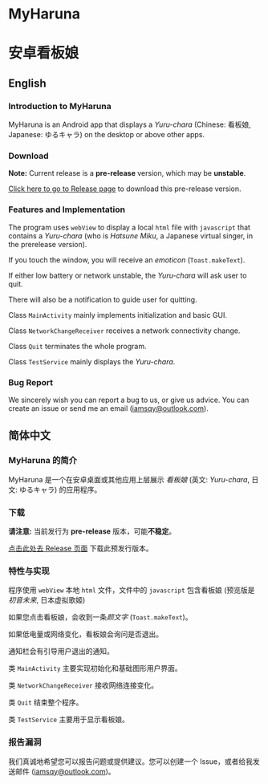 # MyHaruna

# 安卓看板娘

## English

### Introduction to MyHaruna

MyHaruna is an Android app that displays a *Yuru-chara* (Chinese: 看板娘, Japanese: ゆるキャラ) on the desktop or above other apps.

### Download

**Note:** Current release is a **pre-release** version, which may be **unstable**.

[Click here to go to Release page](https://github.com/iamsqy/MyHaruna/releases/tag/v1.0-alpha) to download this pre-release version.

### Features and Implementation

The program uses ``webView`` to display a local ``html`` file with ``javascript`` that contains a *Yuru-chara* (who is *Hatsune Miku*, a Japanese virtual singer, in the prerelease version).

If you touch the window, you will receive an *emoticon* (``Toast.makeText``).

If either low battery or network unstable, the *Yuru-chara* will ask user to quit.

There will also be a notification to guide user for quitting.

Class ``MainActivity`` mainly implements initialization and basic GUI.

Class ``NetworkChangeReceiver`` receives a network connectivity change.

Class ``Quit`` terminates the whole program.

Class ``TestService`` mainly displays the *Yuru-chara*.

### Bug Report

We sincerely wish you can report a bug to us, or give us advice. You can create an issue or send me an email (iamsqy@outlook.com).

## 简体中文

### MyHaruna 的简介

MyHaruna 是一个在安卓桌面或其他应用上层展示 *看板娘* (英文: *Yuru-chara*, 日文: ゆるキャラ) 的应用程序。

### 下载

**请注意:** 当前发行为 **pre-release** 版本，可能**不稳定**。

[点击此处去 Release 页面](https://github.com/iamsqy/MyHaruna/releases/tag/v1.0-alpha) 下载此预发行版本。

### 特性与实现

程序使用 ``webView`` 本地 ``html`` 文件，文件中的 ``javascript`` 包含看板娘 (预览版是 *初音未来*, 日本虚拟歌姬)

如果您点击看板娘，会收到一条*颜文字* (``Toast.makeText``)。

如果低电量或网络变化，看板娘会询问是否退出。

通知栏会有引导用户退出的通知。

类 ``MainActivity`` 主要实现初始化和基础图形用户界面。

类 ``NetworkChangeReceiver`` 接收网络连接变化。

类 ``Quit`` 结束整个程序。

类 ``TestService`` 主要用于显示看板娘。

### 报告漏洞

我们真诚地希望您可以报告问题或提供建议。您可以创建一个 Issue，或者给我发送邮件 (iamsqy@outlook.com)。

